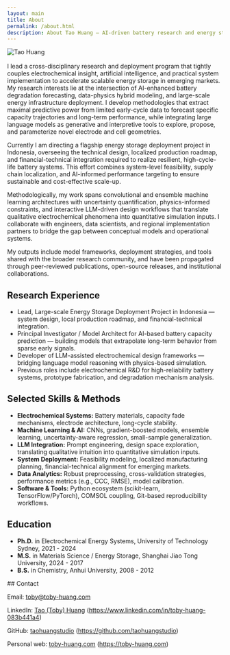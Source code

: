 ```yaml
---
layout: main
title: About
permalink: /about.html
description: About Tao Huang — AI-driven battery research and energy storage.
---
```


<div style="display:flex; justify-content:flex-start; margin-bottom:1rem;">
  <img src="https://toby-huang.com/wp-content/uploads/DSC02915-edited.jpeg" alt="Tao Huang" class="profile-photo-large" />
</div>

I lead a cross-disciplinary research and deployment program that tightly couples electrochemical insight, artificial intelligence, and practical system implementation to accelerate scalable energy storage in emerging markets. My research interests lie at the intersection of AI-enhanced battery degradation forecasting, data-physics hybrid modeling, and large-scale energy infrastructure deployment. I develop methodologies that extract maximal predictive power from limited early-cycle data to forecast specific capacity trajectories and long-term performance, while integrating large language models as generative and interpretive tools to explore, propose, and parameterize novel electrode and cell geometries.

Currently I am directing a flagship energy storage deployment project in Indonesia, overseeing the technical design, localized production roadmap, and financial-technical integration required to realize resilient, high-cycle-life battery systems. This effort combines system-level feasibility, supply chain localization, and AI-informed performance targeting to ensure sustainable and cost-effective scale-up.

Methodologically, my work spans convolutional and ensemble machine learning architectures with uncertainty quantification, physics-informed constraints, and interactive LLM-driven design workflows that translate qualitative electrochemical phenomena into quantitative simulation inputs. I collaborate with engineers, data scientists, and regional implementation partners to bridge the gap between conceptual models and operational systems.

My outputs include model frameworks, deployment strategies, and tools shared with the broader research community, and have been propagated through peer-reviewed publications, open-source releases, and institutional collaborations.

## Research Experience

- Lead, Large-scale Energy Storage Deployment Project in Indonesia — system design, local production roadmap, and financial-technical integration.  
- Principal Investigator / Model Architect for AI-based battery capacity prediction — building models that extrapolate long-term behavior from sparse early signals.  
- Developer of LLM-assisted electrochemical design frameworks — bridging language model reasoning with physics-based simulation.  
- Previous roles include electrochemical R&D for high-reliability battery systems, prototype fabrication, and degradation mechanism analysis.

## Selected Skills & Methods

- **Electrochemical Systems:** Battery materials, capacity fade mechanisms, electrode architecture, long-cycle stability.  
- **Machine Learning & AI:** CNNs, gradient-boosted models, ensemble learning, uncertainty-aware regression, small-sample generalization.  
- **LLM Integration:** Prompt engineering, design space exploration, translating qualitative intuition into quantitative simulation inputs.  
- **System Deployment:** Feasibility modeling, localized manufacturing planning, financial-technical alignment for emerging markets.  
- **Data Analytics:** Robust preprocessing, cross-validation strategies, performance metrics (e.g., CCC, RMSE), model calibration.  
- **Software & Tools:** Python ecosystem (scikit-learn, TensorFlow/PyTorch), COMSOL coupling, Git-based reproducibility workflows.

## Education

- **Ph.D.** in Electrochemical Energy Systems, University of Technology Sydney, 2021 - 2024 
- **M.S.** in Materials Science / Energy Storage, Shanghai Jiao Tong University, 2024 - 2017
- **B.S.** in Chemistry, Anhui University, 2008 - 2012 

<div class="contact-box">
## Contact

  
  <p>Email: <a href="mailto:toby@toby-huang.com">toby@toby-huang.com</a></p>
  <p>
    LinkedIn: <a href="https://www.linkedin.com/in/toby-huang-083b441a4">Tao (Toby) Huang</a>
    (<a href="https://www.linkedin.com/in/toby-huang-083b441a4">https://www.linkedin.com/in/toby-huang-083b441a4</a>)
  </p>
  <p>
    GitHub: <a href="https://github.com/taohuangstudio">taohuangstudio</a>
    (<a href="https://github.com/taohuangstudio">https://github.com/taohuangstudio</a>)
  </p>
  <p>
    Personal web: <a href="https://toby-huang.com">toby-huang.com</a>
    (<a href="https://toby-huang.com">https://toby-huang.com</a>)
  </p>
</div>
